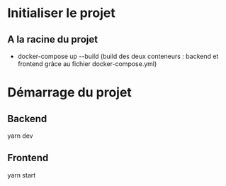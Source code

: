 # Initialiser le projet
## A la racine du projet
- docker-compose up --build (build des deux conteneurs : backend et frontend grâce au fichier docker-compose.yml)

# Démarrage du projet 
## Backend
yarn dev
## Frontend
yarn start
